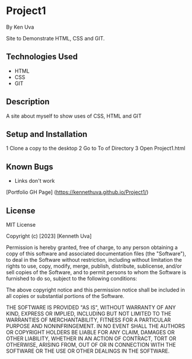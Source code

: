 # Project1

By Ken Uva

Site to Demonstrate HTML, CSS and GIT.

## Technologies Used
* HTML
* CSS
* GIT

## Description 
A site about myself to show uses of CSS, HTML and GIT

## Setup and Installation
1 Clone a copy to the desktop
2 Go to To of Directory
3 Open Project1.html

## Known Bugs
* Links don't work

[Portfolio GH Page] (https://kennethuva.github.io/Project1/)

## License
MIT License

Copyright (c) [2023] [Kenneth Uva]

Permission is hereby granted, free of charge, to any person obtaining a copy
of this software and associated documentation files (the "Software"), to deal
in the Software without restriction, including without limitation the rights
to use, copy, modify, merge, publish, distribute, sublicense, and/or sell
copies of the Software, and to permit persons to whom the Software is
furnished to do so, subject to the following conditions:

The above copyright notice and this permission notice shall be included in all
copies or substantial portions of the Software.

THE SOFTWARE IS PROVIDED "AS IS", WITHOUT WARRANTY OF ANY KIND, EXPRESS OR
IMPLIED, INCLUDING BUT NOT LIMITED TO THE WARRANTIES OF MERCHANTABILITY,
FITNESS FOR A PARTICULAR PURPOSE AND NONINFRINGEMENT. IN NO EVENT SHALL THE
AUTHORS OR COPYRIGHT HOLDERS BE LIABLE FOR ANY CLAIM, DAMAGES OR OTHER
LIABILITY, WHETHER IN AN ACTION OF CONTRACT, TORT OR OTHERWISE, ARISING FROM,
OUT OF OR IN CONNECTION WITH THE SOFTWARE OR THE USE OR OTHER DEALINGS IN THE
SOFTWARE.
